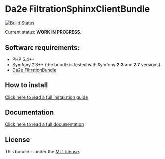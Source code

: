 # Da2e FiltrationSphinxClientBundle

[![Build Status](https://travis-ci.org/dmitrya2e/filtration-sphinx-client-bundle.svg?branch=dev)](https://travis-ci.org/dmitrya2e/filtration-sphinx-client-bundle)

Current status: **WORK IN PROGRESS**.

## Software requirements:

- PHP 5.4++
- Symfony 2.3++ (the bundle is tested with Symfony **2.3** and **2.7** versions)
- [Da2e FiltrationBundle](https://github.com/dmitrya2e/filtration-bundle)

## How to install

[Click here to read a full installation guide](Resources/docs/how-to-install.md)

## Documentation

[Click here to read a full documentation](Resources/docs/index.md)

## License

This bundle is under the [MIT license](LICENSE). 
